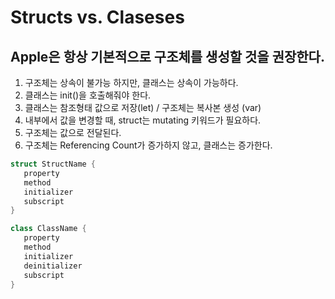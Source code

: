 # Structs vs. Claseses

## Apple은 항상 기본적으로 구조체를 생성할 것을 권장한다. 

1. 구조체는 상속이 불가능 하지만, 클래스는 상속이 가능하다.
2. 클래스는 init()을 호출해줘야 한다. 
3. 클래스는 참조형태 값으로 저장(let) / 구조체는 복사본 생성 (var)
5. 내부에서 값을 변경할 때, struct는 mutating 키워드가 필요하다.
6. 구조체는 값으로 전달된다. 
7. 구조체는 Referencing Count가 증가하지 않고, 클래스는 증가한다.

```swift
struct StructName {
   property
   method
   initializer
   subscript
}

class ClassName {
   property
   method
   initializer
   deinitializer
   subscript
}
```
